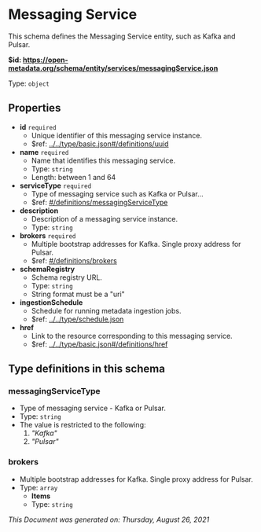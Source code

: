 # Messaging Service

This schema defines the Messaging Service entity, such as Kafka and Pulsar.

<b id="https/open-metadata.org/schema/entity/services/messagingservice.json">&#36;id: https://open-metadata.org/schema/entity/services/messagingService.json</b>

Type: `object`

## Properties
 - **id** `required`
	 - Unique identifier of this messaging service instance.
	 - $ref: [../../type/basic.json#/definitions/uuid](../types/basic.md#uuid)
 - **name** `required`
	 - Name that identifies this messaging service.
	 - Type: `string`
	 - Length: between 1 and 64
 - **serviceType** `required`
	 - Type of messaging service such as Kafka or Pulsar...
	 - $ref: [#/definitions/messagingServiceType](#messagingservicetype)
 - **description**
	 - Description of a messaging service instance.
	 - Type: `string`
 - **brokers** `required`
	 - Multiple bootstrap addresses for Kafka. Single proxy address for Pulsar.
	 - $ref: [#/definitions/brokers](#brokers)
 - **schemaRegistry**
	 - Schema registry URL.
	 - Type: `string`
	 - String format must be a "uri"
 - **ingestionSchedule**
	 - Schedule for running metadata ingestion jobs.
	 - $ref: [../../type/schedule.json](../types/schedule.md)
 - **href**
	 - Link to the resource corresponding to this messaging service.
	 - $ref: [../../type/basic.json#/definitions/href](../types/basic.md#href)


## Type definitions in this schema
### messagingServiceType

 - Type of messaging service - Kafka or Pulsar.
 - Type: `string`
 - The value is restricted to the following: 
	 1. _"Kafka"_
	 2. _"Pulsar"_


### brokers

 - Multiple bootstrap addresses for Kafka. Single proxy address for Pulsar.
 - Type: `array`
	 - **Items**
	 - Type: `string`




_This Document was generated on: Thursday, August 26, 2021_